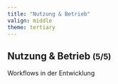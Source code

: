```yaml
---
title: "Nutzung & Betrieb"
valign: middle
theme: tertiary
---
```

## Nutzung & Betrieb <small>(5/5)</small>

Workflows in der Entwicklung
